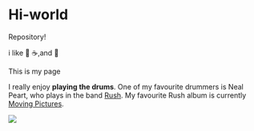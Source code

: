 # Hi-world
Repository!

i like :pizza: :coffee:,and :dancer:
<!DOCTYPE html>
<html lang="en-US">
  <head>
    <meta charset="utf-8">
    
  </head>
  <body>
    <p>This is my page</p>
  </body>
</html>
<p>I really enjoy <strong>playing the drums</strong>. One of my favourite drummers is Neal Peart, who plays in the band <a href="https://en.wikipedia.org/wiki/Rush_%28band%29" title="Rush Wikipedia article">Rush</a>. My favourite Rush album is currently <a href="http://www.deezer.com/album/942295">Moving Pictures</a>.</p><img src="http://www.cygnus-x1.net/links/rush/images/albums/sectors/sector2-movingpictures-cover-s.jpg">
